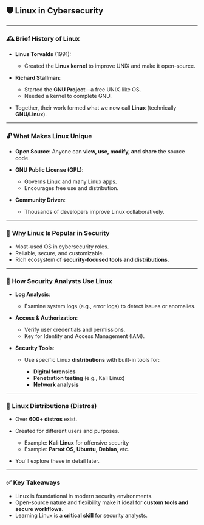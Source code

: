 ## 🛡️ **Linux in Cybersecurity**

---

### 🕰️ **Brief History of Linux**

* **Linus Torvalds** (1991):

  * Created the **Linux kernel** to improve UNIX and make it open-source.
* **Richard Stallman**:

  * Started the **GNU Project**—a free UNIX-like OS.
  * Needed a kernel to complete GNU.
* Together, their work formed what we now call **Linux** (technically **GNU/Linux**).

---

### 🔓 **What Makes Linux Unique**

* **Open Source**: Anyone can **view, use, modify, and share** the source code.
* **GNU Public License (GPL)**:

  * Governs Linux and many Linux apps.
  * Encourages free use and distribution.
* **Community Driven**:

  * Thousands of developers improve Linux collaboratively.

---

### 🧪 **Why Linux Is Popular in Security**

* Most-used OS in cybersecurity roles.
* Reliable, secure, and customizable.
* Rich ecosystem of **security-focused tools and distributions**.

---

### 🧰 **How Security Analysts Use Linux**

* **Log Analysis**:

  * Examine system logs (e.g., error logs) to detect issues or anomalies.
* **Access & Authorization**:

  * Verify user credentials and permissions.
  * Key for Identity and Access Management (IAM).
* **Security Tools**:

  * Use specific Linux **distributions** with built-in tools for:

    * **Digital forensics**
    * **Penetration testing** (e.g., Kali Linux)
    * **Network analysis**

---

### 🌱 **Linux Distributions (Distros)**

* Over **600+ distros** exist.
* Created for different users and purposes.

  * Example: **Kali Linux** for offensive security
  * Example: **Parrot OS**, **Ubuntu**, **Debian**, etc.
* You'll explore these in detail later.

---

### ✅ **Key Takeaways**

* Linux is foundational in modern security environments.
* Open-source nature and flexibility make it ideal for **custom tools and secure workflows**.
* Learning Linux is a **critical skill** for security analysts.
